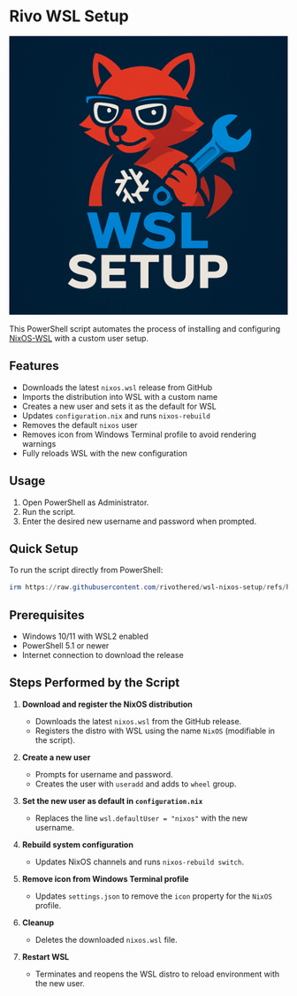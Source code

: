﻿# Rivo WSL Setup

![NixOS Rivo Setup Logo](https://github.com/rivothered/wsl-nixos-setup/blob/main/assets/logo.png "NixOS Rivo Setup Logo")

This PowerShell script automates the process of installing and configuring [NixOS-WSL](https://github.com/nix-community/NixOS-WSL) with a custom user setup.

## Features

* Downloads the latest `nixos.wsl` release from GitHub
* Imports the distribution into WSL with a custom name
* Creates a new user and sets it as the default for WSL
* Updates `configuration.nix` and runs `nixos-rebuild`
* Removes the default `nixos` user
* Removes icon from Windows Terminal profile to avoid rendering warnings
* Fully reloads WSL with the new configuration

## Usage

1. Open PowerShell as Administrator.
2. Run the script.
3. Enter the desired new username and password when prompted.

## Quick Setup

To run the script directly from PowerShell:
```powershell
irm https://raw.githubusercontent.com/rivothered/wsl-nixos-setup/refs/heads/main/nixos-wsl-install.ps1 | iex
```

## Prerequisites

* Windows 10/11 with WSL2 enabled
* PowerShell 5.1 or newer
* Internet connection to download the release

## Steps Performed by the Script

1. **Download and register the NixOS distribution**

   * Downloads the latest `nixos.wsl` from the GitHub release.
   * Registers the distro with WSL using the name `NixOS` (modifiable in the script).

2. **Create a new user**

   * Prompts for username and password.
   * Creates the user with `useradd` and adds to `wheel` group.

3. **Set the new user as default in `configuration.nix`**

   * Replaces the line `wsl.defaultUser = "nixos"` with the new username.

4. **Rebuild system configuration**

   * Updates NixOS channels and runs `nixos-rebuild switch`.

5. **Remove icon from Windows Terminal profile**

   * Updates `settings.json` to remove the `icon` property for the `NixOS` profile.

6. **Cleanup**

   * Deletes the downloaded `nixos.wsl` file.

7. **Restart WSL**

   * Terminates and reopens the WSL distro to reload environment with the new user.
